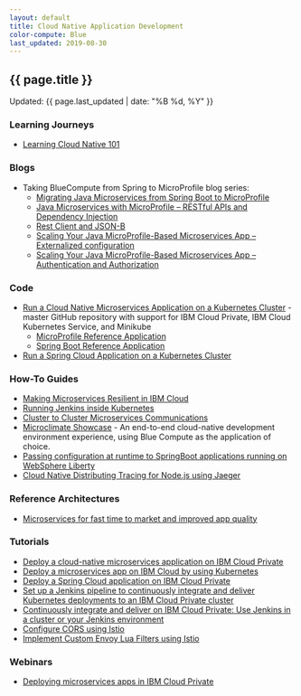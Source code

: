```yaml
---
layout: default
title: Cloud Native Application Development
color-compute: Blue
last_updated: 2019-08-30
---
```


## {{ page.title }}

Updated: {{ page.last_updated | date: "%B %d, %Y" }}

### Learning Journeys
- [Learning Cloud Native 101](https://ibm-cloud-architecture.github.io/learning-cloudnative-101)

### Blogs

- Taking BlueCompute from Spring to MicroProfile blog series:
  - [Migrating Java Microservices from Spring Boot to MicroProfile](https://www.ibm.com/blogs/bluemix/2018/09/migrate-java-microservices-from-spring-to-microprofile-p1/)
  - [Java Microservices with MicroProfile – RESTful APIs and Dependency Injection](https://www.ibm.com/blogs/bluemix/2018/10/migrate-java-microservices-from-spring-to-microprofile-p2/)
  - [Rest Client and JSON-B](https://www.ibm.com/blogs/bluemix/2018/10/migrate-java-microservices-from-spring-to-microprofile-p3/)
  - [Scaling Your Java MicroProfile-Based Microservices App – Externalized configuration](https://www.ibm.com/blogs/bluemix/2018/10/migrate-java-microservices-from-spring-to-microprofile-p4a/)
  - [Scaling Your Java MicroProfile-Based Microservices App – Authentication and Authorization](https://www.ibm.com/blogs/bluemix/2018/11/migrate-java-microservices-from-spring-to-microprofile-p4b/)

### Code

- [Run a Cloud Native Microservices Application on a Kubernetes Cluster](https://github.com/ibm-cloud-architecture/refarch-cloudnative-kubernetes) - master GitHub repository with support for IBM Cloud Private, IBM Cloud Kubernetes Service, and Minikube
  - [MicroProfile Reference Application](https://github.com/ibm-cloud-architecture/refarch-cloudnative-kubernetes/tree/microprofile)
  - [Spring Boot Reference Application](https://github.com/ibm-cloud-architecture/refarch-cloudnative-kubernetes/tree/spring)
- [Run a Spring Cloud Application on a Kubernetes Cluster](https://github.com/ibm-cloud-architecture/refarch-cloudnative-spring)


### How-To Guides

- [Making Microservices Resilient in IBM Cloud](https://github.com/ibm-cloud-architecture/refarch-cloudnative-resiliency/tree/master)
- [Running Jenkins inside Kubernetes](https://github.com/ibm-cloud-architecture/refarch-cloudnative-devops-kubernetes)
- [Cluster to Cluster Microservices Communications](https://github.com/ibm-cloud-architecture/refarch-cloudnative-kubernetes/tree/spring/docs/cluster-to-cluster)
- [Microclimate Showcase](https://github.com/ibm-cloud-architecture/refarch-cloudnative-bluecompute-microclimate) - An end-to-end cloud-native development environment experience, using Blue Compute as the application of choice.
- [Passing configuration at runtime to SpringBoot applications running on WebSphere Liberty](https://github.com/ibm-cloud-architecture/refarch-cloudnative-kubernetes/tree/spring/docs/spring-on-liberty)
- [Cloud Native Distributing Tracing for Node.js using Jaeger](https://github.com/ibm-cloud-architecture/tutorial-jaeger-istio-tracing-nodejs)


### Reference Architectures

- [Microservices for fast time to market and improved app quality](https://www.ibm.com/devops/method/content/architecture/microservices/0_0)


### Tutorials

- [Deploy a cloud-native microservices application on IBM Cloud Private](https://www.ibm.com/cloud/garage/tutorials/cloudnative-microservices-cloud-private)
- [Deploy a microservices app on IBM Cloud by using Kubernetes](https://www.ibm.com/cloud/garage/tutorials/microservices-app-on-kubernetes)
- [Deploy a Spring Cloud application on IBM Cloud Private](https://www.ibm.com/cloud/garage/tutorials/cloud-private-spring-cloud)
- [Set up a Jenkins pipeline to continuously integrate and deliver Kubernetes deployments to an IBM Cloud Private cluster](https://www.ibm.com/cloud/garage/tutorials/cloud-private-jenkins-pipeline)
- [Continuously integrate and deliver on IBM Cloud Private: Use Jenkins in a cluster or your Jenkins environment](https://www.ibm.com/cloud/garage/dte/tutorial/set-jenkins-pipeline-continuously-integrate-and-deliver-kubernetes-deployments-ibm-cloud)
- [Configure CORS using Istio](https://github.com/ibm-cloud-architecture/tutorial-istio-cors)
- [Implement Custom Envoy Lua Filters using Istio](https://github.com/ibm-cloud-architecture/tutorial-istio-envoy-lua-filters)



### Webinars

- [Deploying microservices apps in IBM Cloud Private](https://www.ibm.com/blogs/bluemix/2018/01/webinar-deploying-microservices-application-in-ibm-cloud-private/)
